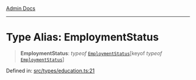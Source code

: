 [Admin Docs](/)

***

# Type Alias: EmploymentStatus

> **EmploymentStatus**: *typeof* [`EmploymentStatus`](../variables/EmploymentStatus.md)\[keyof *typeof* [`EmploymentStatus`](../variables/EmploymentStatus.md)\]

Defined in: [src/types/education.ts:21](https://github.com/PalisadoesFoundation/talawa-admin/blob/main/src/types/education.ts#L21)
